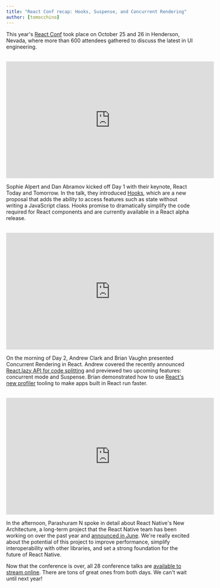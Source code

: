 ```yaml
---
title: "React Conf recap: Hooks, Suspense, and Concurrent Rendering"
author: [tomocchino]
---
```


This year's [React Conf](https://conf.reactjs.org/) took place on October 25 and 26 in Henderson, Nevada, where more than 600 attendees gathered to discuss the latest in UI engineering.

<br>

<iframe width="560" height="315" src="https://www.youtube.com/embed/V-QO-KO90iQ" frameborder="0" allow="accelerometer; autoplay; encrypted-media; gyroscope; picture-in-picture" allowfullscreen></iframe>

Sophie Alpert and Dan Abramov kicked off Day 1 with their keynote, React Today and Tomorrow. In the talk, they introduced [Hooks](/docs/hooks-intro.html), which are a new proposal that adds the ability to access features such as state without writing a JavaScript class. Hooks promise to dramatically simplify the code required for React components and are currently available in a React alpha release.

<br>

<iframe width="560" height="315" src="https://www.youtube.com/embed/ByBPyMBTzM0" frameborder="0" allow="accelerometer; autoplay; encrypted-media; gyroscope; picture-in-picture" allowfullscreen></iframe>

On the morning of Day 2, Andrew Clark and Brian Vaughn presented Concurrent Rendering in React. Andrew covered the recently announced [React.lazy API for code splitting](/blog/2018/10/23/react-v-16-6.html) and previewed two upcoming features: concurrent mode and Suspense. Brian demonstrated how to use [React's new profiler](/blog/2018/09/10/introducing-the-react-profiler.html) tooling to make apps built in React run faster.

<br>

<iframe width="560" height="315" src="https://www.youtube.com/embed/UcqRXTriUVI" frameborder="0" allow="accelerometer; autoplay; encrypted-media; gyroscope; picture-in-picture" allowfullscreen></iframe>

In the afternoon, Parashuram N spoke in detail about React Native's New Architecture, a long-term project that the React Native team has been working on over the past year and [announced in June](https://reactnative.dev/blog/2018/06/14/state-of-react-native-2018). We're really excited about the potential of this project to improve performance, simplify interoperability with other libraries, and set a strong foundation for the future of React Native.

Now that the conference is over, all 28 conference talks are [available to stream online](https://www.youtube.com/playlist?list=PLPxbbTqCLbGE5AihOSExAa4wUM-P42EIJ). There are tons of great ones from both days. We can't wait until next year!
